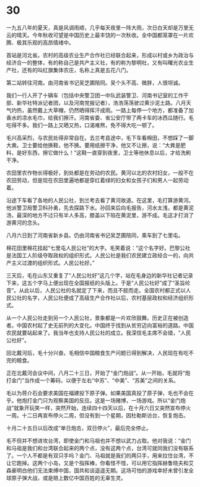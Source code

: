 # 30

一九五八年的夏天，真是风调雨顺，几乎每天夜里一阵大雨，次日白天却是万里无云的晴天。今年秋收可望是中国历史上最丰饶的一次秋收。全中国都笼罩在一片欢腾、极其乐观的高昂情绪中。

首站是河北省。农村的高级农业生产合作社已经联合起来，形成以村或乡为政治与经济合一的整体，有的称自己是共产主义社，有的称为黎明社，又有叫曙光农业生产社，还有的叫红旗集体农庄，名称上真是五花八门。

第二站转往河南。由河南省书记吴芝圃陪同。吴个头不高、微胖，人很坦诚。

我们一行人开了十辆车（包括中央警卫团一中队武装警卫、河南书记室的工作干部、新华社特派记者团，以及河南党报记者），浩浩荡荡驶过黄沙泥土路。八月天气灼热，虽然戴上大草帽，仍然晒得挥汗成雨。一路上每停一个地方，都准备了加香水的凉水毛巾，给我们擦汗。河南省委、省公安厅带了两卡车的冰西瓜随行。毛吃得不多。我们一路上又晒又热，口渴难熬，免不得大吃一顿了。

毛兴高采烈，与农民处得非常自在。去兰考县途中，毛下车看棉田，不想踩了一脚大粪。卫士要给他换鞋，他不换。要用纸擦干净，他又不让擦，说：“大粪是肥料，是好东西，擦它做什么！”这鞋一直穿到夜里，卫士等他休息以后，才给洗刷干净。

农田里农作物长得极好，到处都是在劳动的农民。黄河以北的农村妇女，一般不在农田劳动，但是现在农田里遍地都是穿红着绿的妇女和女孩子们和男人一起劳动着。

沿途下车看了各地的人民公社，到兰考去看了黄河故道。在这里，毛打算游黄河。他派警卫局警卫科孙勇，先去探路下水。孙回来后向毛报告，河水太浅，都是黄泥汤，最深的地方不过只有半人多高，膝盖以下陷在黄泥里，游不成。毛这才打消了游黄河的念头。

八月六日到了河南省新乡县。仍由河南省书记吴芝圃陪同，乘车到了七里屯。

棉花田里棉花挂起“七里屯人民公社”的大字。毛笑着说：“这个名字好。巴黎公社是法国工人阶级夺取政权的组织形式。人民公社是我们农民建立政经合一的，向共产主义过渡的组织形式。人民公社好。”

三天后，毛在山东又重复了“人民公社好”这几个字，站在毛身边的新华社记者记录下来，这五个字马上便出现在全国报纸的头版上。于是“人民公社好”成了“圣旨纶音”。从此以后，人民公社的名就定了下来，而且不胫而走。全国农村都正式以人民公社的名字，人民公社便成了高级生产合作社以后，农村基层政权和经济组织形式。

从一个人民公社走到另一个人民公社，景象都是一片欢欣鼓舞。历史正在被创造者。中国农村起了史无前列的大变化。中国终于找到从贫穷迈向富裕的道路。中国农民就要站起来了。我当年也支持人民公社的成立。我深信毛主席不会错，“人民公社好”。

回北戴河后，毛十分兴奋。毛相信中国粮食生产问题已得到解决，人民现在有吃不完的粮食。

正在北戴河会议中间，八月二十三日，开始了“金门炮战”。从一开始，毛就将“炮打金门”当作成一个筹码，以便于左右“中苏”、“中美”、“苏美”之间的关系。

毛以为蒋介石会要求美国在福建投下原子弹。如果美国真投了原子弹，毛也不会在乎。他炮打金门只为观察美国的反应。这是一场赌博，一场游戏。所以“金门炮战”就象开玩笑一样，突然开始，连续四十四天以后，在十月六日又突然宣布停火一周。十二日再宣布停火二周，但没有到一个星期，因杜勒斯访台，恢复炮击。

十月二十五日以后改成“单日炮击，双日停火”，最后完全停止。

毛不但并不想进攻台湾，即使金门和马祖也并不想以武力占取。他对我说：“金门和马祖是我们和台湾联合起来的两个点，没有这两个点，台湾可就同我们没有联系了。一个人不都是有双只手吗？金门、马祖就是我们的两只手，用来拉住台湾，不让它跑掉。这两个小岛，又是个指挥棒，你看怪不怪，可以用它指挥赫鲁晓夫和艾森豪明白他们无法束缚中国，国共和谈遥遥无期。这场可怕的游戏幸好未曾引发全球原子弹大战，或是赔上数亿中国百姓的无辜生灵。
